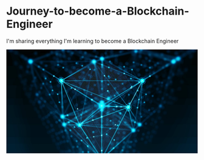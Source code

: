 # Journey-to-become-a-Blockchain-Engineer

I'm sharing everything I'm learning to become a Blockchain Engineer

![Blockchain](/images/main.jpg)

